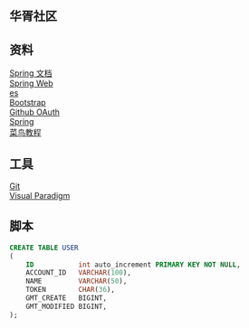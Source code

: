 ## 华胥社区

## 资料
[Spring 文档](https://spring.io/guides)  
[Spring Web ](https://spring.io/guides/gs/serving-web-content/)  
[es](https://elasticsearch.cn/explore)  
[Bootstrap](https://v3.bootcss.com/getting-started/)  
[Github OAuth](https://developer.github.com/apps/building-oauth-apps/creating-an-oauth-app/)  
[Spring](https://docs.spring.io/spring-boot/docs/2.0.0.RC1/reference/htmlsingle/#boot-features-embedded-database-support)  
[菜鸟教程](https://www.runoob.com/mysql/mysql-tutorial.html)    

## 工具
[Git](https://git_scm.com/download)  
[Visual Paradigm](https://www.visual-paradigm.com)  

## 脚本
```sql
CREATE TABLE USER
(
    ID           int auto_increment PRIMARY KEY NOT NULL,
    ACCOUNT_ID   VARCHAR(100),
    NAME         VARCHAR(50),
    TOKEN        CHAR(36),
    GMT_CREATE   BIGINT,
    GMT_MODIFIED BIGINT,
);
```

